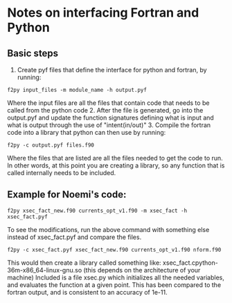 # Notes on interfacing Fortran and Python

## Basic steps

1. Create pyf files that define the interface for python and fortran, by running:
```
f2py input_files -m module_name -h output.pyf
```
Where the input files are all the files that contain code that needs to be called from the python code
2. After the file is generated, go into the output.pyf and update the function signatures defining what is input and what is output through the use of "intent(in/out)"
3. Compile the fortran code into a library that python can then use by running:
```
f2py -c output.pyf files.f90
```
Where the files that are listed are all the files needed to get the code to run. In other words, at this point you are creating a library, so any function that is called internally needs to be included.

## Example for Noemi's code:
```
f2py xsec_fact_new.f90 currents_opt_v1.f90 -m xsec_fact -h xsec_fact.pyf
```

To see the modifications, run the above command with something else instead of xsec\_fact.pyf and compare the files.

```
f2py -c xsec_fact.pyf xsec_fact_new.f90 currents_opt_v1.f90 nform.f90
```

This would then create a library called something like: xsec\_fact.cpython-36m-x86\_64-linux-gnu.so (this depends on the architecture of your machine)
Included is a file xsec.py which initializes all the needed variables, and evaluates the function at a given point. This has been compared to the fortran output, and is consistent to an accuracy of 1e-11.
